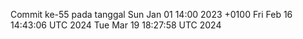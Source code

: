 Commit ke-55 pada tanggal Sun Jan 01 14:00 2023 +0100
Fri Feb 16 14:43:06 UTC 2024
Tue Mar 19 18:27:58 UTC 2024
